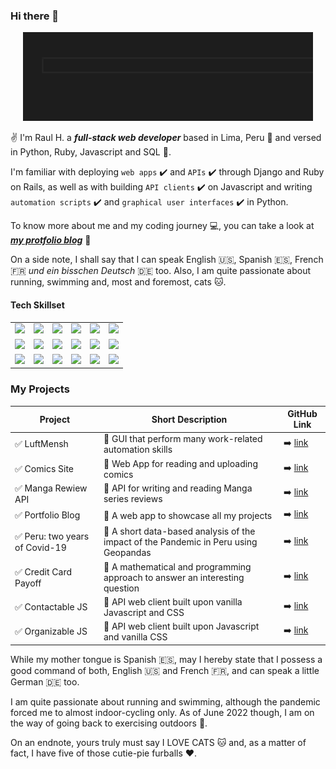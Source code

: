 ### Hi there 👋

<p align="center">
  <img src="./assets/profile.gif">
</p>

✌️ I'm Raul H. a **_full-stack web developer_** based in Lima, Peru 📍 and versed in Python, Ruby, Javascript and SQL 💫.

I'm familiar with deploying `web apps` ✔️ and `APIs` ✔️ through Django and Ruby on Rails, as well as with building `API clients` ✔️ on Javascript and writing `automation scripts` ✔️ and `graphical user interfaces` ✔️ in Python.

To know more about me and my coding journey 💻, you can take a look at **_[my protfolio blog](https://raulheredia.herokuapp.com)_** 📌

On a side note, I shall say that I can speak English 🇺🇸, Spanish 🇪🇸, French 🇫🇷 _und ein bisschen Deutsch_ 🇩🇪 too. Also, I am quite passionate about running, swimming and, most and foremost, cats 🐱.

#### Tech Skillset

<table>
  <tr>
    <td><img width=10% src="https://cdn.jsdelivr.net/gh/devicons/devicon/icons/css3/css3-original.svg" /></td>
    <td><img width=10% src="https://cdn.jsdelivr.net/gh/devicons/devicon/icons/python/python-original.svg" /></td>
    <td><img width=10% src="https://cdn.jsdelivr.net/gh/devicons/devicon/icons/javascript/javascript-original.svg" /></td>
    <td><img width=10% src="https://cdn.jsdelivr.net/gh/devicons/devicon/icons/ruby/ruby-plain-wordmark.svg" /></td>
    <td><img width=10% src="https://cdn.jsdelivr.net/gh/devicons/devicon/icons/django/django-plain-wordmark.svg" /></td>
    <td><img width=10% src="https://cdn.jsdelivr.net/gh/devicons/devicon/icons/rails/rails-plain-wordmark.svg" /></td>
  </tr>
  <tr>
    <td><img width=10% src="https://cdn.jsdelivr.net/gh/devicons/devicon/icons/pandas/pandas-original-wordmark.svg" /></td>
    <td><img width=10% src="https://cdn.jsdelivr.net/gh/devicons/devicon/icons/numpy/numpy-original-wordmark.svg" /></td>
    <td><img width=10% src="https://cdn.jsdelivr.net/gh/devicons/devicon/icons/jupyter/jupyter-original-wordmark.svg" /></td>
    <td><img width=10% src="https://cdn.jsdelivr.net/gh/devicons/devicon/icons/bootstrap/bootstrap-plain-wordmark.svg" /></td>
    <td><img width=10% src="https://cdn.jsdelivr.net/gh/devicons/devicon/icons/postgresql/postgresql-original-wordmark.svg" /></td>
    <td><img width=10% src="https://cdn.jsdelivr.net/gh/devicons/devicon/icons/anaconda/anaconda-original-wordmark.svg" /></td>
  </tr>
   <tr>
    <td><img width=10% src="https://cdn.jsdelivr.net/gh/devicons/devicon/icons/vscode/vscode-original.svg" /></td>
    <td><img width=10% src="https://cdn.jsdelivr.net/gh/devicons/devicon/icons/heroku/heroku-original.svg" /></td>
    <td><img width=10% src="https://cdn.jsdelivr.net/gh/devicons/devicon/icons/react/react-original-wordmark.svg" /></td>
    <td><img width=10% src="https://cdn.jsdelivr.net/gh/devicons/devicon/icons/qt/qt-original.svg" /></td>
    <td><img width=10% src="https://cdn.jsdelivr.net/gh/devicons/devicon/icons/git/git-original.svg" /></td>
    <td><img width=10% src="https://cdn.jsdelivr.net/gh/devicons/devicon/icons/github/github-original-wordmark.svg" /></td>
  </tr>
 </table>

### My Projects

| **Project**                    | **Short Description**                                                                | **GitHub Link**                                                |
| ------------------------------ | ------------------------------------------------------------------------------------ | -------------------------------------------------------------- |
| ✅ LuftMensh                   | 🔴 GUI that perform many work-related automation skills                              | ➡️ [link](https://github.com/lheredias/Luftmensch)             |
| ✅ Comics Site                 | 🔴 Web App for reading and uploading comics                                          | ➡️ [link](https://github.com/lheredias/comics-site)            |
| ✅ Manga Rewiew API            | 🔴 API for writing and reading Manga series reviews                                  | ➡️ [link](https://github.com/lheredias/manga-review-API)       |
| ✅ Portfolio Blog              | 🔴 A web app to showcase all my projects                                             | ➡️ [link](https://github.com/lheredias/portfolio-blog)         |
| ✅ Peru: two years of Covid-19 | 🔴 A short data-based analysis of the impact of the Pandemic in Peru using Geopandas | ➡️ [link](https://github.com/lheredias/covid19-peru-map)       |
| ✅ Credit Card Payoff          | 🔴 A mathematical and programming approach to answer an interesting question         | ➡️ [link](https://github.com/lheredias/credit-card-payoff)     |
| ✅ Contactable JS              | 🔴 API web client built upon vanilla Javascript and CSS                              | ➡️ [link](https://github.com/lheredias/contactable-API-client) |
| ✅ Organizable JS              | 🔴 API web client built upon Javascript and vanilla CSS                              | ➡️ [link](https://github.com/lheredias/organizable)            |

While my mother tongue is Spanish 🇪🇸, may I hereby state that I possess a good command of both, English 🇺🇸 and French 🇫🇷, and can speak a little German 🇩🇪 too.

I am quite passionate about running and swimming, although the pandemic forced me to almost indoor-cycling only. As of June 2022 though, I am on the way of going back to exercising outdoors 🏃.

On an endnote, yours truly must say I LOVE CATS 🐱 and, as a matter of fact, I have five of those cutie-pie furballs ❤️.

<link rel="stylesheet" href="https://cdn.jsdelivr.net/gh/devicons/devicon@v2.15.1/devicon.min.css">
